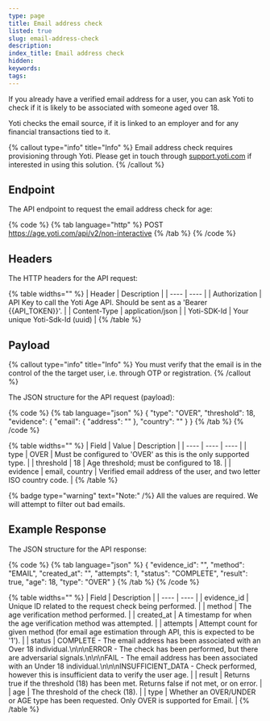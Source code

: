```yaml
---
type: page
title: Email address check
listed: true
slug: email-address-check
description: 
index_title: Email address check
hidden: 
keywords: 
tags: 
---
```


If you already have a verified email address for a user, you can ask Yoti to check if it is likely to be associated with someone aged over 18.

Yoti checks the email source, if it is linked to an employer and for any financial transactions tied to it.

{% callout type="info" title="Info" %}
Email address check requires provisioning through Yoti. Please get in touch through [support.yoti.com](https://support.yoti.com/yotisupport/s/contactsupport) if interested in using this solution.
{% /callout %}

## Endpoint

The API endpoint to request the email address check for age:

{% code %}
{% tab language="http" %}
POST https://age.yoti.com/api/v2/non-interactive
{% /tab %}
{% /code %}

## Headers

The HTTP headers for the API request:

{% table widths="" %}
| Header | Description | 
| ---- | ---- | 
| Authorization | API Key to call the Yoti Age API. Should be sent as a 'Bearer {{API_TOKEN}}'. | 
| Content-Type | application/json | 
| Yoti-SDK-Id | Your unique Yoti-Sdk-Id (uuid) | 
{% /table %}

## Payload

{% callout type="info" title="Info" %}
You must verify that the email is in the control of the the target user, i.e. through OTP or registration.
{% /callout %}

The JSON structure for the API request (payload):

{% code %}
{% tab language="json" %}
{
    "type": "OVER",
    "threshold": 18,
    "evidence": {
        "email": {
            "address": "<email address>"
        },
        "country": "<country code>"
    }
}
{% /tab %}
{% /code %}

{% table widths="" %}
| Field | Value | Description | 
| ---- | ---- | ---- | 
| type | OVER | Must be configured to 'OVER' as this is the only supported type. | 
| threshold | 18 | Age threshold; must be configured to 18. | 
| evidence | email, country | Verified email address of the user, and two letter ISO country code. | 
{% /table %}

{% badge type="warning" text="Note:" /%} All the values are required. We will attempt to filter out bad emails.

## Example Response

The JSON structure for the API response:

{% code %}
{% tab language="json" %}
{
    "evidence_id": "<UUID>",
    "method": "EMAIL",
    "created_at": "<timestamp>",
    "attempts": 1,
    "status": "COMPLETE",
    "result": true,
    "age": 18,
    "type": "OVER"
}
{% /tab %}
{% /code %}

{% table widths="" %}
| Field | Description | 
| ---- | ---- | 
| evidence_id | Unique ID related to the request check being performed. | 
| method | The age verification method performed. | 
| created_at | A timestamp for when the age verification method was attempted. | 
| attempts | Attempt count for given method (for email age estimation through API, this is expected to be '1'). | 
| status | COMPLETE - The email address has been associated with an Over 18 individual.\n\n\nERROR - The check has been performed, but there are adversarial signals.\n\n\nFAIL - The email address has been associated with an Under 18 individual.\n\n\nINSUFFICIENT_DATA - Check performed, however this is insufficient data to verify the user age. | 
| result | Returns true if the threshold (18) has been met. Returns false if not met, or on error. | 
| age | The threshold of the check (18). | 
| type | Whether an OVER/UNDER or AGE type has been requested. Only OVER is supported for Email. | 
{% /table %}